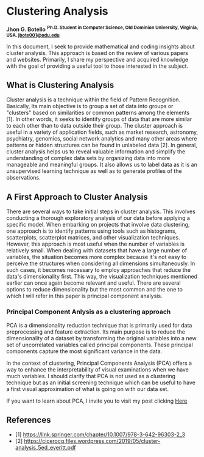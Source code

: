 # Clustering Analysis

**Jhon G. Botello** <sup>**Ph.D. Student in Computer Science, Old Dominion University, Virginia, USA. jbote001@odu.edu**

In this document, I seek to provide mathematical and coding insights about cluster analysis. This approach is based on the review of various papers and websites. Primarily, I share my perspective and acquired knowledge with the goal of providing a useful tool to those interested in the subject.

## What is Clustering Analysis
Cluster analysis is a technique within the field of Pattern Recognition. Basically, Its main objective is to group a set of data into groups or "clusters" based on similarities or common patterns among the elements [1]. In other words, it seeks to identify groups of data that are more similar to each other than to data outside their group. The cluster approach is useful in a variety of application fields, such as market research, astronomy, psychiatry, genomics, social network analytics and many other areas where patterns or hidden structures can be found in unlabeled data [2]. In general, cluster analysis helps us to reveal valuable information and simplify the understanding of complex data sets by organizing data into more manageable and meaningful groups. It also allows us to label data as it is an unsupervised learning technique as well as to generate profiles of the observations.

## A First Approach to Cluster Analysis
There are several ways to take initial steps in cluster analysis. This involves conducting a thorough exploratory analysis of our data before applying a specific model. When embarking on projects that involve data clustering, one approach is to identify patterns using tools such as histograms, scatterplots, scatterplot matrices, and other visualization techniques. However, this approach is most useful when the number of variables is relatively small. When dealing with datasets that have a large number of variables, the situation becomes more complex because it's not easy to perceive the structures when considering all dimensions simultaneously. In such cases, it becomes necessary to employ approaches that reduce the data's dimensionality first. This way, the visualization techniques mentioned earlier can once again become relevant and useful. There are several options to reduce dimensionality but the most common and the one to which I will refer in this paper is principal component analysis.

### Principal Component Anlysis as a clustering approach
PCA is a dimensionality reduction technique that is primarily used for data preprocessing and feature extraction. Its main purpose is to reduce the dimensionality of a dataset by transforming the original variables into a new set of uncorrelated variables called principal components. These principal components capture the most significant variance in the data.

In the context of clustering, Principal Components Analysis (PCA) offers a way to enhance the interpretability of visual examinations when we have much variables. I should clarify that PCA is not used as a clustering technique but as an initial screening technique which can be useful to have a first visual approximation of what is going on with our data set.

If you want to learn about PCA, I invite you to visit my post clicking [Here](https://github.com/jgbotello/Public_ML_DeepLearning/blob/main/Principal_Component_Analysis/PCA.md)



## References
* [1] <https://link.springer.com/chapter/10.1007/978-3-642-96303-2_3>
* [2] <https://cicerocq.files.wordpress.com/2019/05/cluster-analysis_5ed_everitt.pdf>

